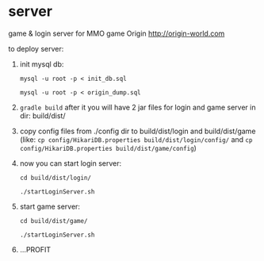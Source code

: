 # server
game & login server for MMO game Origin
http://origin-world.com

to deploy server:

1. init mysql db:

	```mysql -u root -p < init_db.sql```
	
	```mysql -u root -p < origin_dump.sql```
	
2. ```gradle build``` 
after it you will have 2 jar files for login and game server in dir: build/dist/

3. copy config files from ./config dir to build/dist/login and build/dist/game (like: ```cp config/HikariDB.properties build/dist/login/config/``` and ```cp config/HikariDB.properties build/dist/game/config```)

4. now you can start login server:

	```cd build/dist/login/```
	
	```./startLoginServer.sh```
	
6. start game server:

	```cd build/dist/game/```
	
	```./startLoginServer.sh```

7. ...PROFIT
